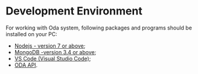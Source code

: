 # **Development Environment**

For working with Oda system, following packages and programs should be installed on your PC:

* [Nodejs - version 7 or above](/chapter1/32.md);
* [MongoDB -version 3.4 or above](/chapter1/install-mongodb.md);
* [VS Code \(Visual Studio Code\)](/chapter1/install-visual-studio-code-vscode.md);
* [ODA API](/chapter1/install-oda-api.md).



